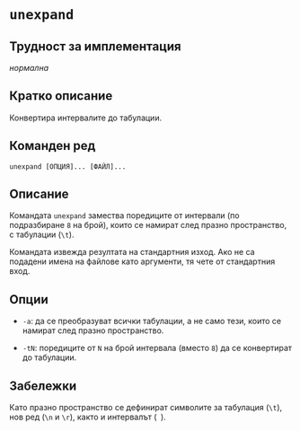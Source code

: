 # `unexpand`

## Трудност за имплементация

*нормална*

## Кратко описание

Конвертира интервалите до табулации.

## Команден ред

    unexpand [ОПЦИЯ]... [ФАЙЛ]...

## Описание

Командата `unexpand` замества поредиците от интервали (по подразбиране `8` на брой), които се намират след празно пространство, с табулации (`\t`).

Командата извежда резултата на стандартния изход.  Ако не са подадени имена на файлове като аргументи, тя чете от стандартния вход.

## Опции

* `-a`: да се преобразуват всички табулации, а не само тези, които се намират след празно пространство.

* `-tN`: поредиците от `N` на брой интервала (вместо `8`) да се конвертират до табулации.

## Забележки

Като празно пространство се дефинират символите за табулация (`\t`), нов ред (`\n` и `\r`), както и интервалът (` `).